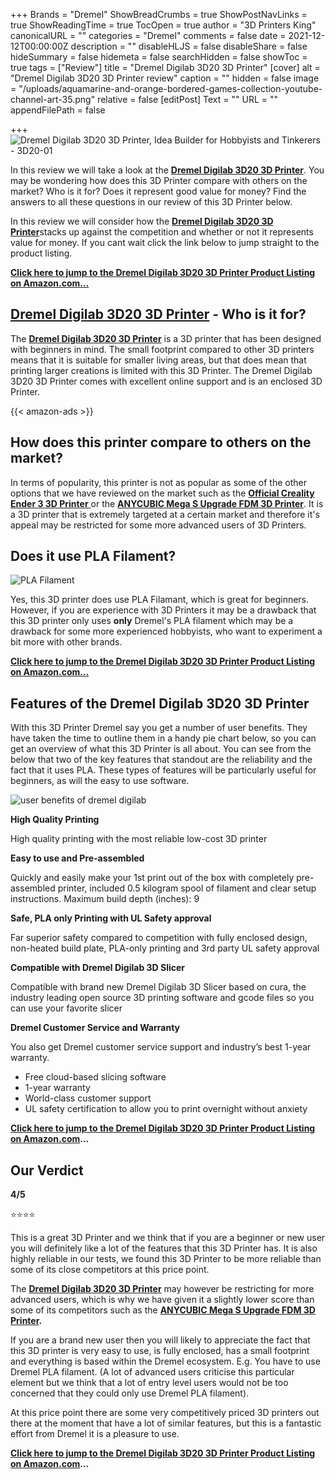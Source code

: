 +++
Brands = "Dremel"
ShowBreadCrumbs = true
ShowPostNavLinks = true
ShowReadingTime = true
TocOpen = true
author = "3D Printers King"
canonicalURL = ""
categories = "Dremel"
comments = false
date = 2021-12-12T00:00:00Z
description = ""
disableHLJS = false
disableShare = false
hideSummary = false
hidemeta = false
searchHidden = false
showToc = true
tags = ["Review"]
title = "Dremel Digilab 3D20 3D Printer"
[cover]
alt = "Dremel Digilab 3D20 3D Printer review"
caption = ""
hidden = false
image = "/uploads/aquamarine-and-orange-bordered-games-collection-youtube-channel-art-35.png"
relative = false
[editPost]
Text = ""
URL = ""
appendFilePath = false

+++
![Dremel Digilab 3D20 3D Printer, Idea Builder for Hobbyists and Tinkerers - 3D20-01](https://images-na.ssl-images-amazon.com/images/I/61sxgDeAd9L._AC_UL604_SR604,400_.jpg)

In this review we will take a look at the [**Dremel Digilab 3D20 3D Printer**](https://www.amazon.com/gp/product/B00NA00MWS/ref=as_li_tl?ie=UTF8&tag=3dprintersking-20&camp=1789&creative=9325&linkCode=as2&creativeASIN=B00NA00MWS&linkId=96c6a78982130c28533d6dc86a440b47).  You may be wondering how does this 3D Printer compare with others on the market? Who is it for? Does it represent good value for money?  Find the answers to all these questions in our review of this 3D Printer below.

In this review we will consider how the [**Dremel Digilab 3D20 3D Printer**](https://www.amazon.com/gp/product/B00NA00MWS/ref=as_li_tl?ie=UTF8&tag=3dprintersking-20&camp=1789&creative=9325&linkCode=as2&creativeASIN=B00NA00MWS&linkId=96c6a78982130c28533d6dc86a440b47)stacks up against the competition and whether or not it represents value for money.  If you cant wait click the link below to jump straight to the product listing.

[**Click here to jump to the Dremel Digilab 3D20 3D Printer Product Listing on Amazon.com…**](https://www.amazon.com/gp/product/B00NA00MWS/ref=as_li_tl?ie=UTF8&tag=3dprintersking-20&camp=1789&creative=9325&linkCode=as2&creativeASIN=B00NA00MWS&linkId=96c6a78982130c28533d6dc86a440b47)

## [**Dremel Digilab 3D20 3D Printer**](https://www.amazon.com/gp/product/B00NA00MWS/ref=as_li_tl?ie=UTF8&tag=3dprintersking-20&camp=1789&creative=9325&linkCode=as2&creativeASIN=B00NA00MWS&linkId=96c6a78982130c28533d6dc86a440b47) **- Who is it for?**

The [**Dremel Digilab 3D20 3D Printer**](https://www.amazon.com/gp/product/B00NA00MWS/ref=as_li_tl?ie=UTF8&tag=3dprintersking-20&camp=1789&creative=9325&linkCode=as2&creativeASIN=B00NA00MWS&linkId=96c6a78982130c28533d6dc86a440b47) is a 3D printer that has been designed with beginners in mind.  The small footprint compared to other 3D printers means that it is suitable for smaller living areas, but that does mean that printing larger creations is limited with this 3D Printer.  The Dremel Digilab 3D20 3D Printer comes with excellent online support and is an enclosed 3D Printer.

{{< amazon-ads >}}

## How does this printer compare to others on the market?

In terms of popularity, this printer is not as popular as some of the other options that we have reviewed on the market such as the [**Official Creality Ender 3 3D Printer** ](/posts/official-creality-ender-3-3d-printer/)or the [**ANYCUBIC Mega S Upgrade FDM 3D Printer**](/posts/anycubic-mega-s-upgrade-fdm-3d-printer/).  It is a 3D printer that is extremely targeted at a certain market and therefore it's appeal may be restricted for some more advanced users of 3D Printers.

## Does it use PLA Filament?

![PLA Filament](https://m.media-amazon.com/images/S/aplus-media/vc/2b0805ad-b8db-44d1-af61-74e0f87a2e7f._SL220__.jpg "PLA Filament")

Yes, this 3D printer does use PLA Filamant, which is great for beginners.  However, if you are experience with 3D Printers it may be a drawback that this 3D printer only uses **only** Dremel's PLA filament which may be a drawback for some more experienced hobbyists, who want to experiment a bit more with other brands.

[**Click here to jump to the Dremel Digilab 3D20 3D Printer Product Listing on Amazon.com…**](https://www.amazon.com/gp/product/B00NA00MWS/ref=as_li_tl?ie=UTF8&tag=3dprintersking-20&camp=1789&creative=9325&linkCode=as2&creativeASIN=B00NA00MWS&linkId=96c6a78982130c28533d6dc86a440b47)

## **Features of the Dremel Digilab 3D20 3D Printer**

With this 3D Printer Dremel say you get a number of user benefits.  They have taken the time to outline them in a handy pie chart below, so you can get an overview of what this 3D Printer is all about.  You can see from the below that two of the key features that standout are the reliability and the fact that it uses PLA.  These types of features will be particularly useful for beginners, as will the easy to use software.

![user benefits of dremel digilab](https://m.media-amazon.com/images/S/aplus-media/vc/bbd54842-32c5-4ae0-9fb9-627002513c99._SR285,285_.jpg "user benefits of dremel digilab")

**High Quality Printing**

High quality printing with the most reliable low-cost 3D printer

**Easy to use and Pre-assembled**

Quickly and easily make your 1st print out of the box with completely pre-assembled printer, included 0.5 kilogram spool of filament and clear setup instructions. Maximum build depth (inches): 9

**Safe, PLA only Printing with UL Safety approval**

Far superior safety compared to competition with fully enclosed design, non-heated build plate, PLA-only printing and 3rd party UL safety approval

**Compatible with Dremel Digilab 3D Slicer**

Compatible with brand new Dremel Digilab 3D Slicer based on cura, the industry leading open source 3D printing software and gcode files so you can use your favorite slicer

**Dremel Customer Service and Warranty**

You also get Dremel customer service support and industry’s best 1-year warranty.

* Free cloud-based slicing software
* 1-year warranty
* World-class customer support
* UL safety certification to allow you to print overnight without anxiety

[**Click here to jump to the Dremel Digilab 3D20 3D Printer Product Listing on Amazon.com**](https://www.amazon.com/gp/product/B00NA00MWS/ref=as_li_tl?ie=UTF8&tag=3dprintersking-20&camp=1789&creative=9325&linkCode=as2&creativeASIN=B00NA00MWS&linkId=96c6a78982130c28533d6dc86a440b47)**…**

## Our Verdict

**4/5**

⭐⭐⭐⭐

This is a great 3D Printer and we think that if you are a beginner or new user you will definitely like a lot of the features that this 3D Printer has.  It is also highly reliable in our tests, we found this 3D Printer to be more reliable than some of its close competitors at this price point.

The [**Dremel Digilab 3D20 3D Printer**](https://www.amazon.com/gp/product/B00NA00MWS/ref=as_li_tl?ie=UTF8&tag=3dprintersking-20&camp=1789&creative=9325&linkCode=as2&creativeASIN=B00NA00MWS&linkId=d79e395c1a47a7eb8d3b0216382376c3)  may however be restricting for more advanced users, which is why we have given it a slightly lower score than some of its competitors such as the [**ANYCUBIC Mega S Upgrade FDM 3D Printer**](posts/anycubic-mega-s-upgrade-fdm-3d-printer/)**.**

If you are a brand new user then you will likely to appreciate the fact that this 3D printer is very easy to use, is fully enclosed, has a small footprint and everything is based within the Dremel ecosystem. E.g. You have to use Dremel PLA filament. (A lot of advanced users criticise this particular element but we think that a lot of entry level users would not be too concerned that they could only use Dremel PLA filament).

At this price point there are some very competitively priced 3D printers out there at the moment that have a lot of similar features, but this is a fantastic effort from Dremel it is a pleasure to use.

[**Click here to jump to the Dremel Digilab 3D20 3D Printer Product Listing on Amazon.com**](https://www.amazon.com/gp/product/B00NA00MWS/ref=as_li_tl?ie=UTF8&tag=3dprintersking-20&camp=1789&creative=9325&linkCode=as2&creativeASIN=B00NA00MWS&linkId=d79e395c1a47a7eb8d3b0216382376c3)**…**

## 